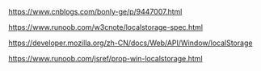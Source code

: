 https://www.cnblogs.com/bonly-ge/p/9447007.html

https://www.runoob.com/w3cnote/localstorage-spec.html

https://developer.mozilla.org/zh-CN/docs/Web/API/Window/localStorage

https://www.runoob.com/jsref/prop-win-localstorage.html